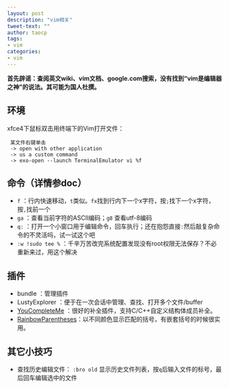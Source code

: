 ```yaml
---
layout: post
description: "vim相关"
tweet-text: ""
author: taocp
tags:
- vim
categories: 
- vim
---
```

   **首先辟谣：查阅英文wiki、vim文档、google.com搜索，没有找到“vim是编辑器之神”的说法。其可能为国人杜撰。**


环境
----

  xfce4下鼠标双击用终端下的Vim打开文件：

     某文件右键单击 
     -> open with other application
     -> us a custom command
     -> exo-open --launch TerminalEmulator vi %f


命令（详情参doc）
----------------

  * `f` ：行内快速移动，`t`类似。`fx`找到行内下一个x字符，按`;`找下一个x字符，按`,`找前一个
  * `ga` ：查看当前字符的ASCII编码；`g8` 查看utf-8编码
  * `q:` ：打开一个小窗口用于编辑命令，回车执行；还在抱怨直接`:`然后敲复杂命令的不灵活吗，试一试这个吧
  * `:w !sudo tee %` ：千辛万苦改完系统配置发现没有root权限无法保存？不必重新来过，用这个解决


插件
----

  * bundle ：管理插件
  * LustyExplorer ：便于在一次会话中管理、查找、打开多个文件/buffer
  * [YouCompleteMe](https://github.com/Valloric/YouCompleteMe) ：很好的补全插件，支持C/C++自定义结构体成员补全。
  * [RainbowParentheses](https://github.com/kien/rainbow_parentheses.vim)：以不同颜色显示匹配的括号，有嵌套括号的时候很实用。


其它小技巧
----------
  * 查找历史编辑文件： `:bro old` 显示历史文件列表，按`q`后输入文件的标号，最后回车编辑选中的文件

